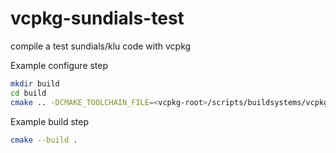 # vcpkg-sundials-test
compile a test sundials/klu code with vcpkg

Example configure step

```bash
mkdir build
cd build
cmake .. -DCMAKE_TOOLCHAIN_FILE=<vcpkg-root>/scripts/buildsystems/vcpkg.cmake
```

Example build step

```bash
cmake --build .
```
